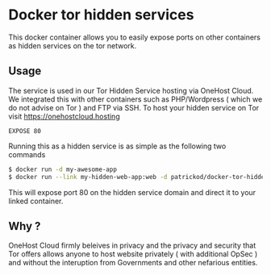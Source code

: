 # Docker tor hidden services

This docker container allows you to easily expose ports on other containers as hidden services on the tor network.

## Usage

The service is used in our Tor Hidden Service hosting via OneHost Cloud. We integrated this with other containers such as PHP/Wordpress ( which we do not advise on Tor ) and FTP via SSH. To host your hidden service on Tor visit https://onehostcloud.hosting 

```
EXPOSE 80
```

Running this as a hidden service is as simple as the following two commands

```bash
$ docker run -d my-awesome-app
$ docker run --link my-hidden-web-app:web -d patrickod/docker-tor-hidden-service
```

This will expose port 80 on the hidden service domain and direct it to your linked container.

## Why ?

OneHost Cloud firmly beleives in privacy and the privacy and security that Tor offers allows anyone to host website privately ( with additional OpSec ) and without the interuption from Governments and other nefarious entities.

